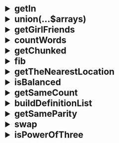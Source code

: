 
<h1 В данном репозитории находятся примеры решения тестовых заданий в процессе обучения PHP </h1>
<details>
<summary> getIn </summary>
  Реализуйте функцию getIn, которая извлекает из массива (который может быть любой глубины вложенности) значение по указанным ключам. 
</details>

<details>
<summary> union(...$arrays) </summary>
  Реализуйте функцию union(...$arrays), которая находит объединение всех переданных массивов. Функция принимает на вход от одного массива и больше. Ключи исходных массивов не сохраняются (т.е. все значения итогового массива заново индексируются: 0, 1, 2, ...).
</details>

<details>
<summary> getGirlFriends </summary>
  Реализуйте функцию getGirlFriends, которая принимает на вход список пользователей и возвращает плоский список подруг всех пользователей (без сохранения ключей). Друзья каждого пользователя хранятся в виде массива в ключе friends. Пол доступен по ключу gender и может принимать значения male или female.
</details>

<details>
<summary> countWords </summary>
  Реализуйте функцию countWords(), которая считает количество слов в предложении и возвращает ассоциативный массив в котором ключи это слова (приведенные к нижнему регистру), а значения — это то сколько раз слово встретилось в предложении. Слова в предложении могут находиться в разных регистрах. Перед подсчетом их нужно приводить в нижний регистр, чтобы не пропускались дубли.
</details>

<details>
<summary> getChunked </summary>
  Реализуйте функцию getChunked, которая принимает на вход массив и число, задающее размер чанка (куска). Функция должна вернуть массив, состоящий из чанков указанной размерности.
</details>

<details>
<summary> fib </summary>
  Реализуйте функцию fib(), находящую положительные числа Фибоначчи. Аргументом функции является порядковый номер числа.
</details>

<details>
<summary> getTheNearestLocation </summary>
  Реализуйте функцию getTheNearestLocation(), которая находит место ближайшее к указанной точке на карте и возвращает его. Параметры функции:
$locations – массив мест на карте. Каждое место это массив из двух элементов, где первый элемент это название места, второй – точка на карте (массив из двух чисел x и y).
$point – текущая точка на карте. Массив из двух элементов-координат x и y.
</details>

<details>
<summary> isBalanced </summary>
  Реализуйте функцию isBalanced(), которая принимает на вход строку, состоящую только из открывающих и закрывающих круглых скобок, и проверяет, является ли эта строка корректной. Пустая строка (отсутствие скобок) считается корректной.
- Строка считается корректной (сбалансированной), если содержащаяся в ней скобочная структура соответствует требованиям:
- Скобки — это парные структуры. У каждой открывающей скобки должна быть соответствующая ей закрывающая скобка.
- Закрывающая скобка не должна идти впереди открывающей. Такой вариант недопустим )(, а вот такой допустим ()().
</details>

<details>
<summary> getSameCount </summary>
  Реализуйте функцию getSameCount, которая считает количество общих уникальных элементов для двух массивов. Аргументы:
- Первый массив
- Второй массив
</details>

<details>
<summary> buildDefinitionList </summary>
  Реализуйте функцию buildDefinitionList, которая генерирует html список определений (теги dl, dt и dd) и возвращает получившуюся строку. При отсутствии элементов в массиве функция возвращает пустую строку.
</details>

<details>
<summary> getSameParity </summary>
  Реализуйте функцию getSameParity, которая принимает на вход массив чисел и возвращает новый, состоящий из элементов, у которых такая же чётность, как и у первого элемента входного массива.
</details>

<details>
<summary> swap </summary>
  Реализуйте функцию swap, которая меняет местами два элемента относительно переданного индекса. Например, если передан индекс 5, то функция меняет местами элементы, находящиеся по индексам 4 и 6.
Параметры функции:
- Массив
- Индекс
Если хотя бы одного из индексов не существует, функция возвращает исходный массив.
</details>

<details>
<summary> isPowerOfThree </summary>
  Реализуйте функцию isPowerOfThree() которая определяет, является ли переданное число натуральной степенью тройки. Например, число 27 – это третья степень (33), а 81 – четвёртая (34).
</details>

